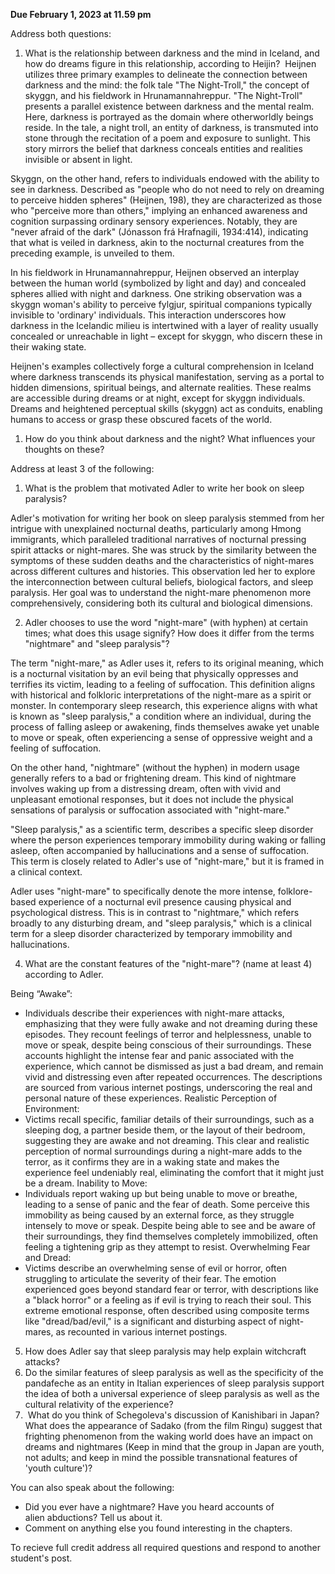 **Due February 1, 2023 at 11.59 pm**

Address both questions:

1. What is the relationship between darkness and the mind in Iceland, and how do dreams figure in this relationship, according to Heijin? 
Heijnen utilizes three primary examples to delineate the connection between darkness and the mind: the folk tale "The Night-Troll," the concept of skyggn, and his fieldwork in Hrunamannahreppur. "The Night-Troll" presents a parallel existence between darkness and the mental realm. Here, darkness is portrayed as the domain where otherworldly beings reside. In the tale, a night troll, an entity of darkness, is transmuted into stone through the recitation of a poem and exposure to sunlight. This story mirrors the belief that darkness conceals entities and realities invisible or absent in light.

Skyggn, on the other hand, refers to individuals endowed with the ability to see in darkness. Described as "people who do not need to rely on dreaming to perceive hidden spheres" (Heijnen, 198), they are characterized as those who "perceive more than others," implying an enhanced awareness and cognition surpassing ordinary sensory experiences. Notably, they are "never afraid of the dark" (Jónasson frá Hrafnagili, 1934:414), indicating that what is veiled in darkness, akin to the nocturnal creatures from the preceding example, is unveiled to them.

In his fieldwork in Hrunamannahreppur, Heijnen observed an interplay between the human world (symbolized by light and day) and concealed spheres allied with night and darkness. One striking observation was a skyggn woman's ability to perceive fylgjur, spiritual companions typically invisible to 'ordinary' individuals. This interaction underscores how darkness in the Icelandic milieu is intertwined with a layer of reality usually concealed or unreachable in light – except for skyggn, who discern these in their waking state.

Heijnen's examples collectively forge a cultural comprehension in Iceland where darkness transcends its physical manifestation, serving as a portal to hidden dimensions, spiritual beings, and alternate realities. These realms are accessible during dreams or at night, except for skyggn individuals. Dreams and heightened perceptual skills (skyggn) act as conduits, enabling humans to access or grasp these obscured facets of the world.
1. How do you think about darkness and the night? What influences your thoughts on these?


Address at least 3 of the following:

1. What is the problem that motivated Adler to write her book on sleep paralysis? 

Adler's motivation for writing her book on sleep paralysis stemmed from her intrigue with unexplained nocturnal deaths, particularly among Hmong immigrants, which paralleled traditional narratives of nocturnal pressing spirit attacks or night-mares. She was struck by the similarity between the symptoms of these sudden deaths and the characteristics of night-mares across different cultures and histories. This observation led her to explore the interconnection between cultural beliefs, biological factors, and sleep paralysis. Her goal was to understand the night-mare phenomenon more comprehensively, considering both its cultural and biological dimensions.

2. Adler chooses to use the word "night-mare" (with hyphen) at certain times; what does this usage signify? How does it differ from the terms "nightmare" and "sleep paralysis"?

The term "night-mare," as Adler uses it, refers to its original meaning, which is a nocturnal visitation by an evil being that physically oppresses and terrifies its victim, leading to a feeling of suffocation. This definition aligns with historical and folkloric interpretations of the night-mare as a spirit or monster. In contemporary sleep research, this experience aligns with what is known as "sleep paralysis," a condition where an individual, during the process of falling asleep or awakening, finds themselves awake yet unable to move or speak, often experiencing a sense of oppressive weight and a feeling of suffocation.

On the other hand, "nightmare" (without the hyphen) in modern usage generally refers to a bad or frightening dream. This kind of nightmare involves waking up from a distressing dream, often with vivid and unpleasant emotional responses, but it does not include the physical sensations of paralysis or suffocation associated with "night-mare."

"Sleep paralysis," as a scientific term, describes a specific sleep disorder where the person experiences temporary immobility during waking or falling asleep, often accompanied by hallucinations and a sense of suffocation. This term is closely related to Adler's use of "night-mare," but it is framed in a clinical context.

Adler uses "night-mare" to specifically denote the more intense, folklore-based experience of a nocturnal evil presence causing physical and psychological distress. This is in contrast to "nightmare," which refers broadly to any disturbing dream, and "sleep paralysis," which is a clinical term for a sleep disorder characterized by temporary immobility and hallucinations.


4. What are the constant features of the "night-mare"? (name at least 4) according to Adler.
   
Being “Awake”:
- Individuals describe their experiences with night-mare attacks, emphasizing that they were fully awake and not dreaming during these episodes. They recount feelings of terror and helplessness, unable to move or speak, despite being conscious of their surroundings. These accounts highlight the intense fear and panic associated with the experience, which cannot be dismissed as just a bad dream, and remain vivid and distressing even after repeated occurrences. The descriptions are sourced from various internet postings, underscoring the real and personal nature of these experiences.
Realistic Perception of Environment:
- Victims recall specific, familiar details of their surroundings, such as a sleeping dog, a partner beside them, or the layout of their bedroom, suggesting they are awake and not dreaming. This clear and realistic perception of normal surroundings during a night-mare adds to the terror, as it confirms they are in a waking state and makes the experience feel undeniably real, eliminating the comfort that it might just be a dream.
Inability to Move:
- Individuals report waking up but being unable to move or breathe, leading to a sense of panic and the fear of death. Some perceive this immobility as being caused by an external force, as they struggle intensely to move or speak. Despite being able to see and be aware of their surroundings, they find themselves completely immobilized, often feeling a tightening grip as they attempt to resist.
Overwhelming Fear and Dread:
- Victims describe an overwhelming sense of evil or horror, often struggling to articulate the severity of their fear. The emotion experienced goes beyond standard fear or terror, with descriptions like a "black horror" or a feeling as if evil is trying to reach their soul. This extreme emotional response, often described using composite terms like "dread/bad/evil," is a significant and disturbing aspect of night-mares, as recounted in various internet postings.


5. How does Adler say that sleep paralysis may help explain witchcraft attacks?
6. Do the similar features of sleep paralysis as well as the specificity of the pandafeche as an entity in Italian experiences of sleep paralysis support the idea of both a universal experience of sleep paralysis as well as the cultural relativity of the experience? 
7.  What do you think of Schegoleva's discussion of Kanishibari in Japan? What does the appearance of Sadako (from the film Ringu) suggest that frighting phenomenon from the waking world does have an impact on dreams and nightmares (Keep in mind that the group in Japan are youth, not adults; and keep in mind the possible transnational features of 'youth culture')? 

You can also speak about the following:

- Did you ever have a nightmare? Have you heard accounts of alien abductions? Tell us about it.
- Comment on anything else you found interesting in the chapters.

To recieve full credit address all required questions and respond to another student's post.
